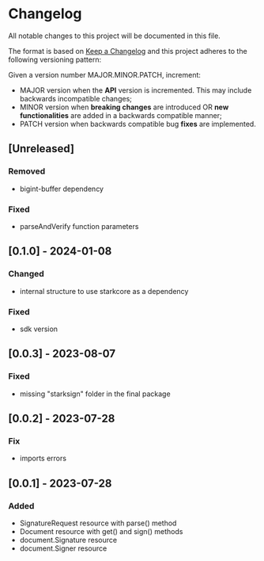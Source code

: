 # Changelog

All notable changes to this project will be documented in this file.

The format is based on [Keep a Changelog](https://keepachangelog.com/en/1.0.0/)
and this project adheres to the following versioning pattern:

Given a version number MAJOR.MINOR.PATCH, increment:

- MAJOR version when the **API** version is incremented. This may include backwards incompatible changes;
- MINOR version when **breaking changes** are introduced OR **new functionalities** are added in a backwards compatible manner;
- PATCH version when backwards compatible bug **fixes** are implemented.

## [Unreleased]
### Removed
- bigint-buffer dependency
### Fixed
- parseAndVerify function parameters

## [0.1.0] - 2024-01-08
### Changed
- internal structure to use starkcore as a dependency
### Fixed
- sdk version

## [0.0.3] - 2023-08-07
### Fixed
- missing "starksign" folder in the final package

## [0.0.2] - 2023-07-28
### Fix
- imports errors

## [0.0.1] - 2023-07-28
### Added
- SignatureRequest resource with parse() method
- Document resource with get() and sign() methods
- document.Signature resource
- document.Signer resource